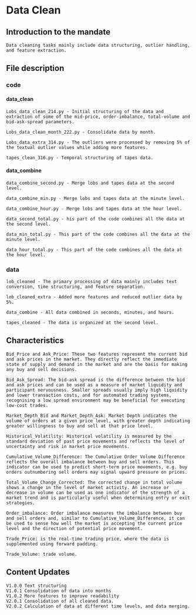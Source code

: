 # Data Clean
## Introduction to the mandate
    Data cleaning tasks mainly include data structuring, outlier handling, and feature extraction.
## File description
### code
#### data_clean
    Lobs_data_clean_214.py - Initial structuring of the data and extraction of some of the mid-price, order-imbalance, total-volume and bid-ask-spread parameters.

    Lobs_data_clean_month_222.py - Consolidate data by month.

    Lobs_data_extra_314.py - The outliers were processed by removing 5% of the textual outlier values while adding more features.
    
    tapes_clean_316.py - Temporal structuring of tapes data.
#### data_combine
    data_combine_second.py - Merge lobs and tapes data at the second level.

    data_combine_min.py - Merge lobs and tapes data at the minute level.

    data_combine_hour.py - Merge lobs and tapes data at the hour level.

    data_second_total.py - his part of the code combines all the data at the second level.

    data_min_total.py - This part of the code combines all the data at the minute level.

    data_hour_total.py - This part of the code combines all the data at the hour level.
### data
    lob_cleaned - The primary processing of data mainly includes text conversion, time structuring, and feature separation.
    
    lob_cleaned_extra - Added more features and reduced outlier data by 5%.

    data_combine - All data combined in seconds, minutes, and hours.

    tapes_cleaned - The data is organized at the second level.

## Characteristics
    Bid_Price and Ask_Price: These two features represent the current bid and ask prices in the market. They directly reflect the immediate state of supply and demand in the market and are the basis for making any buy and sell decisions.

    Bid_Ask_Spread: The bid-ask spread is the difference between the bid and ask prices and can be used as a measure of market liquidity and participant nervousness. Smaller spreads usually imply high liquidity and lower transaction costs, and for automated trading systems, recognising a low spread environment may be beneficial for executing low-cost trades.

    Market_Depth_Bid and Market_Depth_Ask: Market Depth indicates the volume of orders at a given price level, with greater depth indicating greater willingness to buy and sell at that price level. 

    Historical_Volatility: Historical volatility is measured by the standard deviation of past price movements and reflects the level of uncertainty and risk in market price movements.

    Cumulative_Volume_Difference: The Cumulative Order Volume Difference reflects the overall imbalance between buy and sell orders. This indicator can be used to predict short-term price movements, e.g. buy orders outnumbering sell orders may signal upward pressure on prices.

    Total_Volume_Change_Corrected: The corrected change in total volume shows a change in the level of market activity. An increase or decrease in volume can be used as one indicator of the strength of a market trend and is particularly useful when determining entry or exit strategies.

    Order_imbalance: Order imbalance measures the imbalance between buy and sell orders and, similar to Cumulative_Volume_Difference, it can be used to sense how well the market is accepting the current price level and the direction of potential price movement.

    Trade_Price: is the real-time trading price, where the data is supplemented using forward padding.

    Trade_Volume: trade volume.

## Content Updates
    V1.0.0 Text structuring
    V1.0.1 Consolidation of data into months
    V1.0.2 More features to improve readability
    V2.0.1 Consolidation of all cleaned data.
    V2.0.2 Calculation of data at different time levels, and data merging.

